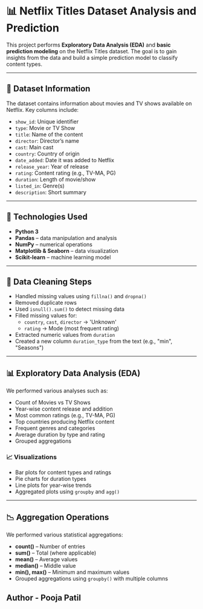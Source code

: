 # 📊 Netflix Titles Dataset Analysis and Prediction

This project performs **Exploratory Data Analysis (EDA)** and **basic prediction modeling** on the Netflix Titles dataset. The goal is to gain insights from the data and build a simple prediction model to classify content types.

---

## 📁 Dataset Information

The dataset contains information about movies and TV shows available on Netflix. Key columns include:

- `show_id`: Unique identifier
- `type`: Movie or TV Show
- `title`: Name of the content
- `director`: Director’s name
- `cast`: Main cast
- `country`: Country of origin
- `date_added`: Date it was added to Netflix
- `release_year`: Year of release
- `rating`: Content rating (e.g., TV-MA, PG)
- `duration`: Length of movie/show
- `listed_in`: Genre(s)
- `description`: Short summary

---

## 🧪 Technologies Used

- **Python 3**
- **Pandas** – data manipulation and analysis
- **NumPy** – numerical operations
- **Matplotlib & Seaborn** – data visualization
- **Scikit-learn** – machine learning model

---

## 🧼 Data Cleaning Steps

- Handled missing values using `fillna()` and `dropna()`
- Removed duplicate rows
- Used `isnull().sum()` to detect missing data
- Filled missing values for:
  - `country`, `cast`, `director` → 'Unknown'
  - `rating` → Mode (most frequent rating)
- Extracted numeric values from `duration`
- Created a new column `duration_type` from the text (e.g., "min", "Seasons")

---

## 📊 Exploratory Data Analysis (EDA)

We performed various analyses such as:

- Count of Movies vs TV Shows
- Year-wise content release and addition
- Most common ratings (e.g., TV-MA, PG)
- Top countries producing Netflix content
- Frequent genres and categories
- Average duration by type and rating
- Grouped aggregations

### 📈 Visualizations

- Bar plots for content types and ratings
- Pie charts for duration types
- Line plots for year-wise trends
- Aggregated plots using `groupby` and `agg()`

---

## 📉 Aggregation Operations

We performed various statistical aggregations:

- **count()** – Number of entries
- **sum()** – Total (where applicable)
- **mean()** – Average values
- **median()** – Middle value
- **min(), max()** – Minimum and maximum values
- Grouped aggregations using `groupby()` with multiple columns

## Author - Pooja Patil
